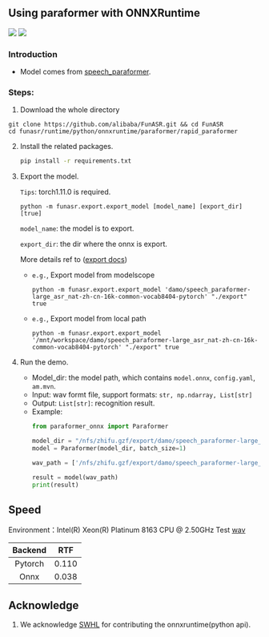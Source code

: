 ## Using paraformer with ONNXRuntime

<p align="left">
    <a href=""><img src="https://img.shields.io/badge/Python->=3.7,<=3.10-aff.svg"></a>
    <a href=""><img src="https://img.shields.io/badge/OS-Linux%2C%20Win%2C%20Mac-pink.svg"></a>
</p>

### Introduction
- Model comes from [speech_paraformer](https://www.modelscope.cn/models/damo/speech_paraformer-large_asr_nat-zh-cn-16k-common-vocab8404-pytorch/summary).


### Steps:
1. Download the whole directory
```shell
git clone https://github.com/alibaba/FunASR.git && cd FunASR
cd funasr/runtime/python/onnxruntime/paraformer/rapid_paraformer
```
2. Install the related packages.
   ```bash
   pip install -r requirements.txt
   ```
3. Export the model.
   
   `Tips`: torch1.11.0 is required.

   ```shell
   python -m funasr.export.export_model [model_name] [export_dir] [true]
   ```
   `model_name`: the model is to export.

   `export_dir`: the dir where the onnx is export.

   More details ref to ([export docs](https://github.com/alibaba-damo-academy/FunASR/tree/main/funasr/export))


   - `e.g.`, Export model from modelscope
      ```shell
      python -m funasr.export.export_model 'damo/speech_paraformer-large_asr_nat-zh-cn-16k-common-vocab8404-pytorch' "./export" true
      ```
   - `e.g.`, Export model from local path
      ```shell
      python -m funasr.export.export_model '/mnt/workspace/damo/speech_paraformer-large_asr_nat-zh-cn-16k-common-vocab8404-pytorch' "./export" true
      ```

5. Run the demo.
   - Model_dir: the model path, which contains `model.onnx`, `config.yaml`, `am.mvn`.
   - Input: wav formt file, support formats: `str, np.ndarray, List[str]`
   - Output: `List[str]`: recognition result.
   - Example:
        ```python
        from paraformer_onnx import Paraformer

        model_dir = "/nfs/zhifu.gzf/export/damo/speech_paraformer-large_asr_nat-zh-cn-16k-common-vocab8404-pytorch"
        model = Paraformer(model_dir, batch_size=1)

        wav_path = ['/nfs/zhifu.gzf/export/damo/speech_paraformer-large_asr_nat-zh-cn-16k-common-vocab8404-pytorch/example/asr_example.wav']

        result = model(wav_path)
        print(result)
        ```

## Speed

Environment：Intel(R) Xeon(R) Platinum 8163 CPU @ 2.50GHz
Test [wav](https://isv-data.oss-cn-hangzhou.aliyuncs.com/ics/MaaS/ASR/test_audio/asr_example_zh.wav)

| Backend |   RTF  |
|:-------:|:------:|
| Pytorch |  0.110 |
|  Onnx   | 0.038  |


## Acknowledge
1. We acknowledge [SWHL](https://github.com/RapidAI/RapidASR) for contributing the onnxruntime(python api).
